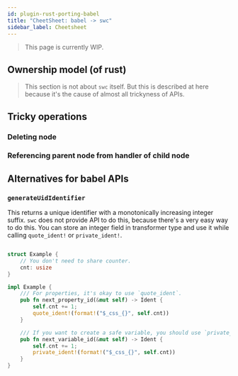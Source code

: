 ```yaml
---
id: plugin-rust-porting-babel
title: "CheetSheet: babel -> swc"
sidebar_label: Cheetsheet
---
```


> This page is currently WIP.

## Ownership model (of rust)

> This section is not about `swc` itself. But this is described at here because it's the cause of almost all trickyness of APIs.

## Tricky operations

### Deleting node

### Referencing parent node from handler of child node

## Alternatives for babel APIs

### `generateUidIdentifier`

This returns a unique identifier with a monotonically increasing integer suffix.
`swc` does not provide API to do this, because there's a very easy way to do this.
You can store an integer field in transformer type and use it while calling `quote_ident!` or `private_ident!`.

```rust

struct Example {
    // You don't need to share counter.
    cnt: usize
}

impl Example {
    /// For properties, it's okay to use `quote_ident`.
    pub fn next_property_id(&mut self) -> Ident {
        self.cnt += 1;
        quote_ident!(format!("$_css_{}", self.cnt))
    }

    /// If you want to create a safe variable, you should use `private_ident`
    pub fn next_variable_id(&mut self) -> Ident {
        self.cnt += 1;
        private_ident!(format!("$_css_{}", self.cnt))
    }
}


```
